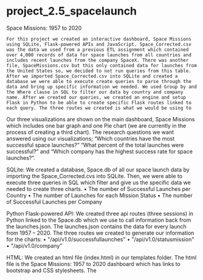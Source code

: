# project_2.5_spacelaunch
Space Missions: 1957 to 2020

	For this project we created an interactive dashboard, Space Missions using SQLite, Flask-powered APIs and JavaScript. Space_Corrected.csv was the data we used from a previous ETL assignment which contained over 4,000 records of data for space launches from all countries and includes recent launches from the company SpaceX. There was another file, SpaceMissions.csv but this only contained data for launches from the United States so, we decided to not run queries from this table. After we imported Space_Corrected.csv into SQLite and created a database we were able to execute create queries to parse through the data and bring up specific information we needed. We used Group by and the Where clause in SQL to filter our data by country and company name. After we created our queries, we created an engine and setup Flask in Python to be able to create specific Flask routes linked to each query. The three routes we created is what we would be using to 

Our three visualizations are shown on the main dashboard, Space Missions which includes one bar graph and one Pie chart (we are currently in the process of creating a third chart). The research questions we want answered using our visualizations; “Which countries have the most successful space launches?” “What percent of the total launches were successful?” and “Which company has the highest success rate for space launches?”.


SQLite:
We created a database, Space.db of all our space launch data by importing the Space_Corrected.cvs into SQLite. Then, we were able to execute three queries in SQL which filter and give us the specific data we needed to create three charts.
•	The number of Successful Launches per Country
•	The number of Launches for each Mission Status
•	The number of Successful Launches per Company


Python Flask-powered API:
We created three api routes (three sessions) in Python linked to the Space.db which we use to call information back from the launches.json. The launches.json contains the data for every launch from 1957 – 2020. The three routes we created to generate our information for the charts:
•	"/api/v1.0/successfullaunches"
•	"/api/v1.0/statusmission"
•	"/api/v1.0/company"


HTML:
We created an html file (index.html) in our templates folder. The html file is the Space Missions: 1957 to 2020 dashboard which has links to bootstrap and CSS stylesheets. The <title> for the tab is Space Missions. We added a background image from a URL to show an outer space appearance. Also, we added a navigation bar to the top of the dashboard which has links to the SpaceX website and ‘Company Data’ from our api route. Scripts implemented for this project:
•	<script src="https://d3js.org/d3.v6.min.js"></script>
•	<script src="https://cdn.plot.ly/plotly-latest.min.js"></script>
•	<script src="{{ url_for('static', filename='js/app.js') }}"></script>

Javascript:
We created a ‘bar-plot’ and a ‘piechart’ in our app.js using our routes. We created a bar chart of the top ten countries using function and d3.json. The ‘piechart’ we used function and concole.log to create a visual representation of the number of launches per mission status out of all the records. (We are in the process of creating a third chart for the company route).
